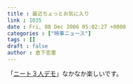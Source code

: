 ```yaml
---
title : 最近ちょっとお気に入り
link : 1035
date : Fri, 08 Dec 2006 05:02:27 +0000
categories : ["時事ニュース"]
tags : []
draft : false
author : 倉下忠憲
---
```


「<A HREF="http://www.youtube.com/watch?v=-5NXX5zs5k4" TARGET="_blank">ニート３人デモ</A>」なかなか楽しいです。<BR><br><br>
